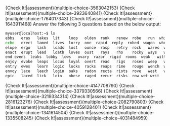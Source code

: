 {Check It!|assessment}(multiple-choice-3563042153)
{Check It!|assessment}(multiple-choice-3923640841)
{Check It!|assessment}(multiple-choice-1764017343)
{Check It!|assessment}(multiple-choice-1643911468)
Answer the following 3 questions based on the below output: 
```bash
myuser@localhost:~$ ls
ebbs   eras   lakes  lit	loop   olden  rank   renew  robe   run	whirr
echo   erect  lamed  lives  lorry  one	rapid  reply  robed  wagon  whorl
elope  ergo   lash   loads  lost   ounce  rasp   retry  rock   wares  wile
enact  erupt  lead   loath  loves  oust   rays   rho	rocky  ways   windy
end	evens  leaks  lobby  lows   ovary  razor  rigid  rooms  weak   witty
enjoy  evoke  leaps  locus  loyal  overt  read   rigs   roses  weep   wools
entry  ewes   learn  logic  lucks  racks  reaps  rime   rouge  wench  wound
envoy  lace   leech  login  oaks   radon  recta  riots  rove   west   wrens
epic   laced  lick   loin   obese  raged  recur  risks  row	wet	writ
```
{Check It!|assessment}(multiple-choice-4147708790)
{Check It!|assessment}(multiple-choice-3379330566)
{Check It!|assessment}(multiple-choice-3219334314)
{Check It!|assessment}(multiple-choice-2816123276)
{Check It!|assessment}(multiple-choice-2082790803)
{Check It!|assessment}(multiple-choice-4059128401)
{Check It!|assessment}(multiple-choice-1341614504)
{Check It!|assessment}(multiple-choice-1335508245)
{Check It!|assessment}(multiple-choice-4031484959)